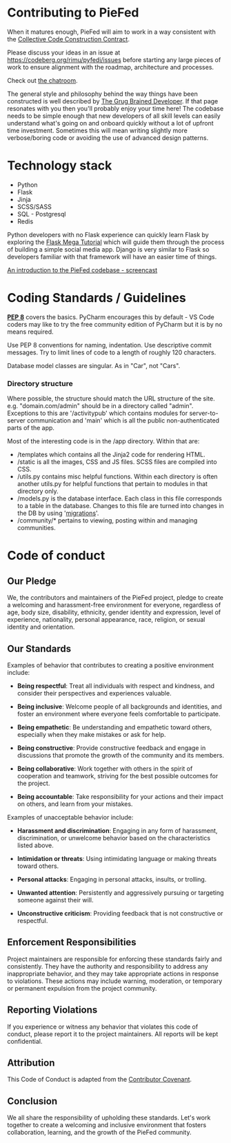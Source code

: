 # Contributing to PieFed

When it matures enough, PieFed will aim to work in a way consistent with the [Collective Code Construction Contract](https://42ity.org/c4.html).

Please discuss your ideas in an issue at https://codeberg.org/rimu/pyfedi/issues before 
starting any large pieces of work to ensure alignment with the roadmap, architecture and processes.

Check out [the chatroom](https://chat.piefed.social).

The general style and philosophy behind the way things have been constructed is well described by 
[The Grug Brained Developer](https://grugbrain.dev/). If that page resonates with you then you'll
probably enjoy your time here! The codebase needs to be simple enough that new developers of all
skill levels can easily understand what's going on and onboard quickly without a lot of upfront 
time investment. Sometimes this will mean writing slightly more verbose/boring code or avoiding the
use of advanced design patterns.

# Technology stack

- Python 
- Flask
- Jinja
- SCSS/SASS
- SQL - Postgresql
- Redis

Python developers with no Flask experience can quickly learn Flask by exploring the 
[Flask Mega Tutorial](https://blog.miguelgrinberg.com/post/the-flask-mega-tutorial-part-i-hello-world-2018)
which will guide them through the process of building a simple social media app. Django is
very similar to Flask so developers familiar with that framework will have an easier
time of things.

[An introduction to the PieFed codebase - screencast](https://join.piefed.social/2024/01/22/an-introduction-to-the-piefed-codebase/)

# Coding Standards / Guidelines

**[PEP 8](https://peps.python.org/pep-0008/)** covers the basics. PyCharm encourages this by default - 
VS Code coders may like to try the free community edition of PyCharm but it is by no means required.

Use PEP 8 conventions for naming, indentation. Use descriptive commit messages. Try to limit lines of code
to a length of roughly 120 characters.

Database model classes are singular. As in "Car", not "Cars".

### Directory structure

Where possible, the structure should match the URL structure of the site. e.g. "domain.com/admin" 
should be in a directory called "admin". Exceptions to this are '/activitypub' which contains
modules for server-to-server communication and 'main' which is all the public non-authenticated
parts of the app.

Most of the interesting code is in the /app directory. Within that are:

 - /templates which contains all the Jinja2 code for rendering HTML.
 - /static is all the images, CSS and JS files. SCSS files are compiled into CSS.
 - /utils.py contains misc helpful functions. Within each directory is often another utils.py for
helpful functions that pertain to modules in that directory only.
 - /models.py is the database interface. Each class in this file corresponds to a table in the database. 
Changes to this file are turned into changes in the DB by using '[migrations](https://www.onlinetutorialspoint.com/flask/flask-how-to-upgrade-or-downgrade-database-migrations.html)'.
 - /community/* pertains to viewing, posting within and managing communities.

# Code of conduct

## Our Pledge

We, the contributors and maintainers of the PieFed project, pledge to create a welcoming and harassment-free environment for everyone, regardless of age, body size, disability, ethnicity, gender identity and expression, level of experience, nationality, personal appearance, race, religion, or sexual identity and orientation.

## Our Standards

Examples of behavior that contributes to creating a positive environment include:

- **Being respectful**: Treat all individuals with respect and kindness, and consider their perspectives and experiences valuable.

- **Being inclusive**: Welcome people of all backgrounds and identities, and foster an environment where everyone feels comfortable to participate.

- **Being empathetic**: Be understanding and empathetic toward others, especially when they make mistakes or ask for help.

- **Being constructive**: Provide constructive feedback and engage in discussions that promote the growth of the community and its members.

- **Being collaborative**: Work together with others in the spirit of cooperation and teamwork, striving for the best possible outcomes for the project.

- **Being accountable**: Take responsibility for your actions and their impact on others, and learn from your mistakes.

Examples of unacceptable behavior include:

- **Harassment and discrimination**: Engaging in any form of harassment, discrimination, or unwelcome behavior based on the characteristics listed above.

- **Intimidation or threats**: Using intimidating language or making threats toward others.

- **Personal attacks**: Engaging in personal attacks, insults, or trolling.

- **Unwanted attention**: Persistently and aggressively pursuing or targeting someone against their will.

- **Unconstructive criticism**: Providing feedback that is not constructive or respectful.

## Enforcement Responsibilities

Project maintainers are responsible for enforcing these standards fairly and consistently. They have the authority and responsibility to address any inappropriate behavior, and they may take appropriate actions in response to violations. These actions may include warning, moderation, or temporary or permanent expulsion from the project community.

## Reporting Violations

If you experience or witness any behavior that violates this code of conduct, please report it to the project maintainers. All reports will be kept confidential.

## Attribution

This Code of Conduct is adapted from the [Contributor Covenant](https://www.contributor-covenant.org/version/2/0/code_of_conduct.html).

## Conclusion

We all share the responsibility of upholding these standards. Let's work together to create a welcoming and inclusive environment that fosters collaboration, learning, and the growth of the PieFed community.
